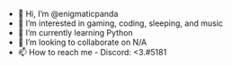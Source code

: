 - 👋 Hi, I’m @enigmaticpanda
- 👀 I’m interested in gaming, coding, sleeping, and music
- 🌱 I’m currently learning Python
- 💞️ I’m looking to collaborate on N/A
- 📫 How to reach me - Discord: <3.#5181

<!---
enigmaticpanda/enigmaticpanda is a ✨ special ✨ repository because its `README.md` (this file) appears on your GitHub profile.
You can click the Preview link to take a look at your changes.
--->
